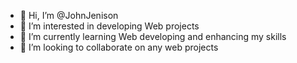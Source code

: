 - 👋 Hi, I’m @JohnJenison
- 👀 I’m interested in developing  Web projects 
- 🌱 I’m currently learning Web developing and enhancing my skills
- 💞️ I’m looking to collaborate on any web projects

<!---
JohnJenison/JohnJenison is a ✨ special ✨ repository because its `README.md` (this file) appears on your GitHub profile.
You can click the Preview link to take a look at your changes.
--->
